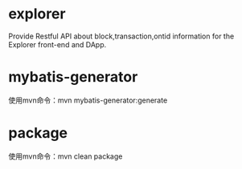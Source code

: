 # explorer

Provide Restful API about block,transaction,ontid information for the Explorer front-end and DApp.



# mybatis-generator

使用mvn命令：mvn mybatis-generator:generate



# package
使用mvn命令：mvn clean package
